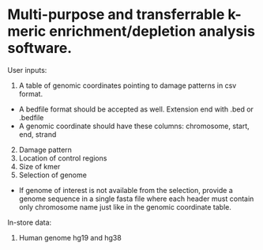 # Multi-purpose and transferrable k-meric enrichment/depletion analysis software.

User inputs:
1. A table of genomic coordinates pointing to damage patterns in csv format.
  - A bedfile format should be accepted as well. Extension end with .bed or .bedfile
  - A genomic coordinate should have these columns: chromosome, start, end, strand
2. Damage pattern
3. Location of control regions
4. Size of kmer
5. Selection of genome
  - If genome of interest is not available from the selection, provide a genome sequence in a single fasta file where each header must contain only chromosome name just like in the genomic coordinate table.

In-store data:
1. Human genome hg19 and hg38